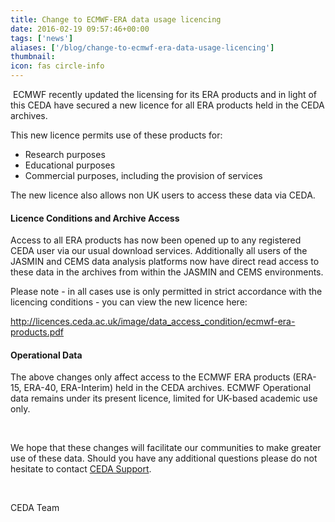 ```yaml
---
title: Change to ECMWF-ERA data usage licencing
date: 2016-02-19 09:57:46+00:00
tags: ['news']
aliases: ['/blog/change-to-ecmwf-era-data-usage-licencing']
thumbnail: 
icon: fas circle-info
---
```

 ECMWF recently updated the licensing for its ERA products and in light of this CEDA have secured a new licence for all ERA products held in the CEDA archives.


This new licence permits use of these products for:


* Research purposes
* Educational purposes
* Commercial purposes, including the provision of services


The new licence also allows non UK users to access these data via CEDA.


#### Licence Conditions and Archive Access


Access to all ERA products has now been opened up to any registered CEDA user via our usual download services. Additionally all users of the JASMIN and CEMS data analysis platforms now have direct read access to these data in the archives from within the JASMIN and CEMS environments.


Please note - in all cases use is only permitted in strict accordance with the licencing conditions - you can view the new licence here:


<http://licences.ceda.ac.uk/image/data_access_condition/ecmwf-era-products.pdf>


#### 


#### Operational Data


The above changes only affect access to the ECMWF ERA products (ERA-15, ERA-40, ERA-Interim) held in the CEDA archives. ECMWF Operational data remains under its present licence, limited for UK-based academic use only.


 


We hope that these changes will facilitate our communities to make greater use of these data. Should you have any additional questions please do not hesitate to contact [CEDA Support](/contact/ "Contact CEDA Support").


 


CEDA Team

